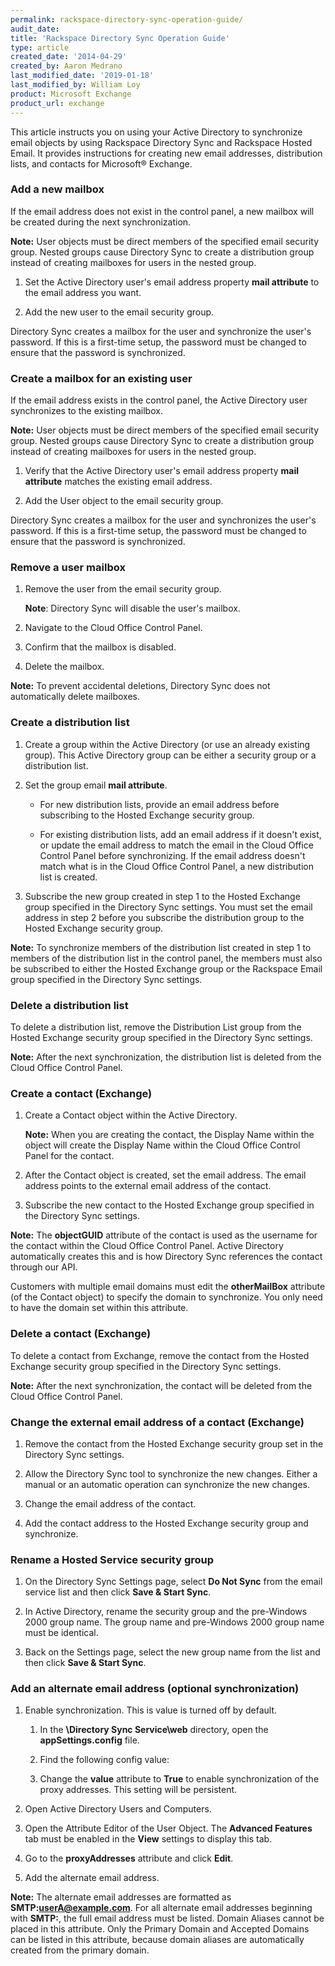 ```yaml
---
permalink: rackspace-directory-sync-operation-guide/
audit_date:
title: 'Rackspace Directory Sync Operation Guide'
type: article
created_date: '2014-04-29'
created_by: Aaron Medrano
last_modified_date: '2019-01-18'
last_modified_by: William Loy
product: Microsoft Exchange
product_url: exchange
---
```


This article instructs you on using your Active Directory to synchronize email objects by using Rackspace Directory Sync and Rackspace Hosted Email. It provides instructions for creating new email addresses, distribution lists, and contacts for Microsoft&reg; Exchange.

### Add a new mailbox

If the email address does not exist in the control panel, a new mailbox
will be created during the next synchronization.

**Note:** User objects must be direct members of the specified email
security group. Nested groups cause Directory Sync to create a
distribution group instead of creating mailboxes for users in the nested
group.

1. Set the Active Directory user's email address property
   **mail attribute** to the email address you want.

2. Add the new user to the email security group.

Directory Sync creates a mailbox for the user and synchronize the user's
password. If this is a first-time setup, the password must be changed to
ensure that the password is synchronized.

### Create a mailbox for an existing user

If the email address exists in the control panel, the Active Directory
user synchronizes to the existing mailbox.

**Note:** User objects must be direct members of the specified email
security group. Nested groups cause Directory Sync to create a
distribution group instead of creating mailboxes for users in the nested
group.

1. Verify that the Active Directory user's email address property
    **mail attribute** matches the existing email address.

2. Add the User object to the email security group.

Directory Sync creates a mailbox for the user and synchronizes the
user's password. If this is a first-time setup, the password must be
changed to ensure that the password is synchronized.

### Remove a user mailbox

1. Remove the user from the email security group.

    **Note**: Directory Sync will disable the user's mailbox.

2. Navigate to the Cloud Office Control Panel.

3. Confirm that the mailbox is disabled.

4. Delete the mailbox.

**Note:** To prevent accidental deletions, Directory Sync
does not automatically delete mailboxes.

### Create a distribution list

1. Create a group within the Active Directory (or use an already
    existing group). This Active Directory group can be either a
    security group or a distribution list.

2. Set the group email **mail attribute**.

    -   For new distribution lists, provide an email address before
        subscribing to the Hosted Exchange security group.

    -   For existing distribution lists, add an email address if it
        doesn't exist, or update the email address to match the email in
        the Cloud Office Control Panel before synchronizing. If the
        email address doesn't match what is in the Cloud Office Control
        Panel, a new distribution list is created.

3. Subscribe the new group created in step 1 to the Hosted Exchange
    group specified in the Directory Sync settings. You must set the
    email address in step 2 before you subscribe the distribution group
    to the Hosted Exchange security group.

**Note:** To synchronize members of the distribution list created in step 1 to members of the distribution list in the control panel,
the members must also be subscribed to either the Hosted Exchange group
or the Rackspace Email group specified in the Directory Sync settings.

### Delete a distribution list

To delete a distribution list, remove the Distribution List group from
the Hosted Exchange security group specified in the Directory Sync
settings.

**Note:** After the next synchronization, the distribution list is
deleted from the Cloud Office Control Panel.

### Create a contact (Exchange)

1. Create a Contact object within the Active Directory.

    **Note:** When you are creating the contact, the Display Name within
    the object will create the Display Name within the Cloud Office
    Control Panel for the contact.

2. After the Contact object is created, set the email address. The
    email address points to the external email address of the contact.

3. Subscribe the new contact to the Hosted Exchange group specified in
    the Directory Sync settings.

**Note:** The **objectGUID** attribute of the contact is used as the
username for the contact within the Cloud Office Control Panel. Active
Directory automatically creates this and is how Directory Sync
references the contact through our API.

Customers with multiple email domains must edit the **otherMailBox**
attribute (of the Contact object) to specify the domain to synchronize.
You only need to have the domain set within this attribute.

### Delete a contact (Exchange)

To delete a contact from Exchange, remove the contact from the Hosted
Exchange security group specified in the Directory Sync settings.

**Note:** After the next synchronization, the contact will be deleted
from the Cloud Office Control Panel.

### Change the external email address of a contact (Exchange)

1. Remove the contact from the Hosted Exchange security group set in
   the Directory Sync settings.

2. Allow the Directory Sync tool to synchronize the new changes. Either
    a manual or an automatic operation can synchronize the new changes.

3. Change the email address of the contact.

4. Add the contact address to the Hosted Exchange security group
    and synchronize.

### Rename a Hosted Service security group

1. On the Directory Sync Settings page, select **Do Not Sync** from the email service list and then click **Save & Start Sync**.

2. In Active Directory, rename the security group and the pre-Windows
    2000 group name. The group name and pre-Windows 2000 group name must
    be identical.

3. Back on the Settings page, select the new group name from the list
    and then click **Save & Start Sync**.

### Add an alternate email address (optional synchronization)

1.  Enable synchronization. This is value is turned off by default.

      1.  In the **\\Directory Sync Service\\web** directory, open the
        **appSettings.config** file.
      2.  Find the following config value:

            <add key="SyncProxyAddresses" value="False" />

      3.  Change the **value** attribute to **True** to enable synchronization
            of the proxy addresses. This setting will be persistent.

2.  Open Active Directory Users and Computers.

3.  Open the Attribute Editor of the User Object. The **Advanced
    Features** tab must be enabled in the **View** settings to display
    this tab.

4.  Go to the **proxyAddresses** attribute and click **Edit**.

5.  Add the alternate email address.

**Note:** The alternate email addresses are formatted as
**SMTP:userA@example.com**. For all alternate email addresses beginning
with **SMTP:**, the full email address must be listed. Domain Aliases
cannot be placed in this attribute. Only the Primary Domain and
Accepted Domains can be listed in this attribute, because domain aliases
are automatically created from the primary domain.
